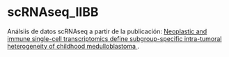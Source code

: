 # scRNAseq_IIBB

Análsiis de datos scRNAseq a partir de la publicación: [Neoplastic and immune single-cell transcriptomics define subgroup-specific intra-tumoral heterogeneity of childhood medulloblastoma ](https://pubmed.ncbi.nlm.nih.gov/34077540/).
